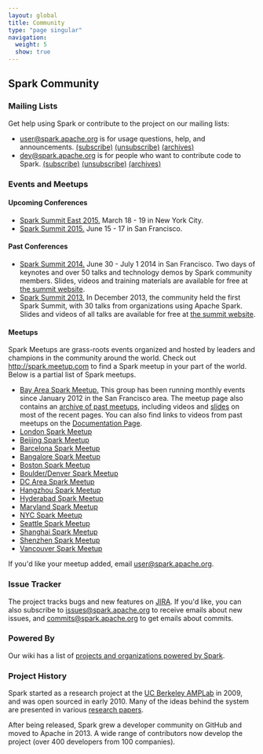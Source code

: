 ```yaml
---
layout: global
title: Community
type: "page singular"
navigation:
  weight: 5
  show: true
---
```


<h2>Spark Community</h2>

<a name="mailing-lists"></a>
<h3>Mailing Lists</h3>

<p>Get help using Spark or contribute to the project on our mailing lists:</p>
<ul>
  <li>
    <a href="http://apache-spark-user-list.1001560.n3.nabble.com">user@spark.apache.org</a> is for usage questions, help, and announcements.
    <a href="mailto:user-subscribe@spark.apache.org?subject=(send%20this%20email%20to%20subscribe)">(subscribe)</a>
    <a href="mailto:user-unsubscribe@spark.apache.org?subject=(send%20this%20email%20to%20unsubscribe)">(unsubscribe)</a>
    <a href="http://apache-spark-user-list.1001560.n3.nabble.com">(archives)</a>
  </li>
  <li>
    <a href="http://apache-spark-developers-list.1001551.n3.nabble.com">dev@spark.apache.org</a> is for people who want to contribute code to Spark.
    <a href="mailto:dev-subscribe@spark.apache.org?subject=(send%20this%20email%20to%20subscribe)">(subscribe)</a>
    <a href="mailto:dev-unsubscribe@spark.apache.org?subject=(send%20this%20email%20to%20unsubscribe)">(unsubscribe)</a>
    <a href="http://apache-spark-developers-list.1001551.n3.nabble.com">(archives)</a>
  </li>
</ul>

<a name="events"></a>
<h3>Events and Meetups</h3>

<h4>Upcoming Conferences</h4>
<ul>
  <li>
    <a href="http://spark-summit.org/east">Spark Summit East 2015.</a> March 18 - 19 in New York City.
  </li>
  <li>
    <a href="http://spark-summit.org/2015">Spark Summit 2015.</a> June 15 - 17 in San Francisco.
  </li>
</ul>

<h4>Past Conferences</h4>
<ul>
  <li>
    <a href="http://spark-summit.org/2014">Spark Summit 2014.</a> June 30 - July 1 2014 in San Francisco. Two days of keynotes and over 50 talks and technology demos by Spark community members. Slides, videos and training materials are available for free at <a href="http://spark-summit.org/2014/">the summit website</a>.
  </li>
  <li>
    <a href="http://spark-summit.org/2013">Spark Summit 2013.</a> In December 2013, the community held the first Spark Summit, with 30 talks from organizations using Apache Spark.  Slides and videos of all talks are available for free at <a href="http://spark-summit.org/2013/">the summit website</a>.
  </li>
</ul>

<h4>Meetups</h4>
Spark Meetups are grass-roots events organized and hosted by leaders and champions in the community around the world. Check out <a href="http://spark.meetup.com">http://spark.meetup.com</a> to find a Spark meetup in your part of the world. Below is a partial list of Spark meetups.
<ul>
  <li>
    <a href="http://www.meetup.com/spark-users/">Bay Area Spark Meetup.</a>
    This group has been running monthly events since January 2012 in the San Francisco area.
    The meetup page also contains an <a href="http://www.meetup.com/spark-users/events/past/">archive of past meetups</a>, including videos and <a href="http://www.meetup.com/spark-users/files/">slides</a> on most of the recent pages.
    You can also find links to videos from past meetups on the <a href="documentation.html#meetup-videos">Documentation Page</a>.
  </li>
  <li>
    <a href="http://www.meetup.com/Spark-London/">London Spark Meetup</a>
  </li>
  <li>
    <a href="http://www.meetup.com/spark-user-beijing-Meetup/">Beijing Spark Meetup</a>
  </li>
  <li>
    <a href="http://www.meetup.com/Spark-Barcelona/">Barcelona Spark Meetup</a>
  </li>
  <li>
    <a href="http://www.meetup.com/Spark_big_data_analytics/">Bangalore Spark Meetup</a>
  </li>
  <li>
    <a href="http://www.meetup.com/Boston-Apache-Spark-User-Group/">Boston Spark Meetup</a>
  </li>
  <li>
    <a href="http://www.meetup.com/Boulder-Denver-Spark-Meetup/">Boulder/Denver Spark Meetup</a>
  </li>
  <li>
    <a href="http://www.meetup.com/Washington-DC-Area-Spark-Interactive/">DC Area Spark Meetup</a>
  </li>
  <li>
    <a href="http://www.meetup.com/Hangzhou-Apache-Spark-Meetup/">Hangzhou Spark Meetup</a>
  </li>
  <li>
    <a href="http://www.meetup.com/Spark-User-Group-Hyderabad/">Hyderabad Spark Meetup</a>
  </li>
  <li>
    <a href="http://www.meetup.com/Apache-Spark-Maryland/">Maryland Spark Meetup</a>
  </li>
  <li>
    <a href="http://www.meetup.com/Spark-NYC/">NYC Spark Meetup</a>
  </li>
  <li>
    <a href="http://www.meetup.com/Seattle-Spark-Meetup/">Seattle Spark Meetup</a>
  </li>
  <li>
    <a href="http://www.meetup.com/Shanghai-Apache-Spark-Meetup/">Shanghai Spark Meetup</a>
  </li>
  <li>
    <a href="http://www.meetup.com/Shenzhen-Apache-Spark-Meetup/">Shenzhen Spark Meetup</a>
  </li>
  <li>
    <a href="http://www.meetup.com/Vancouver-Spark/">Vancouver Spark Meetup</a>
  </li>
</ul>

<p>If you'd like your meetup added, email <a href="mailto:user@spark.apache.org">user@spark.apache.org</a>.</p>

<a name="issue-tracker"></a>
<h3>Issue Tracker</h3>

<p>The project tracks bugs and new features on <a href="https://issues.apache.org/jira/browse/SPARK">JIRA</a>. If you'd like, you can also subscribe to <a href="https://mail-archives.apache.org/mod_mbox/spark-issues/">issues@spark.apache.org</a> to receive emails about new issues, and <a href="https://mail-archives.apache.org/mod_mbox/spark-commits/">commits@spark.apache.org</a> to get emails about commits.</p>

<h3>Powered By</h3>

<p>Our wiki has a list of <a href="https://cwiki.apache.org/confluence/display/SPARK/Powered+By+Spark">projects and organizations powered by Spark</a>.</p>

<a name="history"></a>
<h3>Project History</h3>


<p>
Spark started as a research project at the <a href="https://amplab.cs.berkeley.edu">UC Berkeley AMPLab</a>
in 2009, and was open sourced in early 2010.
Many of the ideas behind the system are presented in various
<a href="{{site.url}}research.html">research papers</a>.
</p>

<p>
After being released, Spark grew a developer community on GitHub and moved to Apache in 2013.
A wide range of contributors now develop the project (over 400 developers from 100 companies).
</p>

